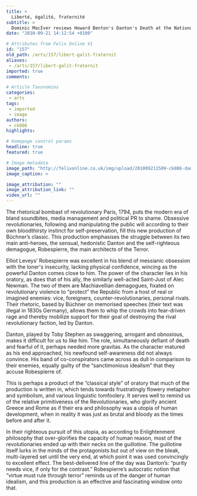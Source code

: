 ```yaml
---
title: >
  Liberté, égalité, fraternité
subtitle: >
  Dominic MacIver reviews Howard Benton's Danton's Death at the National Theatre
date: "2010-09-21 14:12:54 +0100"

# Attributes from Felix Online V1
id: "157"
old_path: /arts/157/libert-galit-fraternit
aliases:
 - /arts/157/libert-galit-fraternit
imported: true
comments:

# Article Taxonomies
categories:
 - arts
tags:
 - imported
 - image
authors:
 - ck806
highlights:

# Homepage control params
headline: true
featured: true

# Image metadata
image_path: "http://felixonline.co.uk/img/upload/201009211509-ck806-danton.jpg"
image_caption: >

image_attribution: ""
image_attribution_link: ""
video_url: ""
---
```


The rhetorical bombast of revolutionary Paris, 1794, puts the modern era of bland soundbites, media management and political PR to shame. Obsessive revolutionaries, following and manipulating the public will according to their own bloodthirsty instinct for self-preservation, fill this new production of Büchner’s classic. This production emphasises the struggle between its two main anti-heroes, the sensual, hedonistic Danton and the self-righteous demagogue, Robespierre, the main architects of the Terror.

Elliot Leveys’ Robespierre was excellent in his blend of messianic obsession with the loner's insecurity, lacking physical confidence, wincing as the powerful Danton comes close to him. The power of the character lies in his oratory, as does that of his ally, the similarly well-acted Saint-Just of Alec Newman. The two of them are Machiavellian demagogues, fixated on revolutionary violence to “protect” the Republic from a host of real or imagined enemies: vice, foreigners, counter-revolutionaries, personal rivals. Their rhetoric, based by Büchner on memorised speeches (their text was illegal in 1830s Germany), allows them to whip the crowds into fear-driven rage and thereby mobilize support for their goal of destroying the rival revolutionary faction, led by Danton.

Danton, played by Toby Stephen as swaggering, arrogant and obnoxious, makes it difficult for us to like him. The role, simultaneously defiant of death and fearful of it, perhaps needed more gravitas. As the character matured as his end approached, his newfound self-awareness did not always convince. His band of co-conspirators came across as dull in comparison to their enemies, equally guilty of the “sanctimonious idealism” that they accuse Robespierre of.

This is perhaps a product of the “classical style” of oratory that much of the production is written in, which tends towards frustratingly flowery metaphor and symbolism, and various linguistic tomfoolery. It serves well to remind us of the relative primitiveness of the Revolutionaries, who glorify ancient Greece and Rome as if their era and philosophy was a utopia of human development, when in reality it was just as brutal and bloody as the times before and after it.

In their righteous pursuit of this utopia, as according to Enlightenment philosophy that over-glorifies the capacity of human reason, most of the revolutionaries ended up with their necks on the guillotine. The guillotine itself lurks in the minds of the protagonists but out of view on the bleak, multi-layered set until the very end, at which point it was used convincingly to excellent effect. The best-delivered line of the day was Danton’s: “purity needs vice, if only for the contrast.” Robespierre’s autocratic notion that “virtue must rule through terror” reminds us of the danger of human idealism, and this production is an effective and fascinating window onto that.
